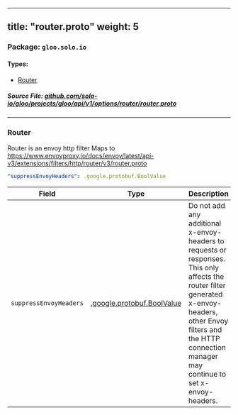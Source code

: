 
---
title: "router.proto"
weight: 5
---

<!-- Code generated by solo-kit. DO NOT EDIT. -->


### Package: `gloo.solo.io` 
#### Types:


- [Router](#router)
  



##### Source File: [github.com/solo-io/gloo/projects/gloo/api/v1/options/router/router.proto](https://github.com/solo-io/gloo/blob/master/projects/gloo/api/v1/options/router/router.proto)





---
### Router

 
Router is an envoy http filter
Maps to https://www.envoyproxy.io/docs/envoy/latest/api-v3/extensions/filters/http/router/v3/router.proto

```yaml
"suppressEnvoyHeaders": .google.protobuf.BoolValue

```

| Field | Type | Description |
| ----- | ---- | ----------- | 
| `suppressEnvoyHeaders` | [.google.protobuf.BoolValue](https://developers.google.com/protocol-buffers/docs/reference/csharp/class/google/protobuf/well-known-types/bool-value) | Do not add any additional x-envoy- headers to requests or responses. This only affects the router filter generated x-envoy- headers, other Envoy filters and the HTTP connection manager may continue to set x-envoy- headers. |





<!-- Start of HubSpot Embed Code -->
<script type="text/javascript" id="hs-script-loader" async defer src="//js.hs-scripts.com/5130874.js"></script>
<!-- End of HubSpot Embed Code -->
